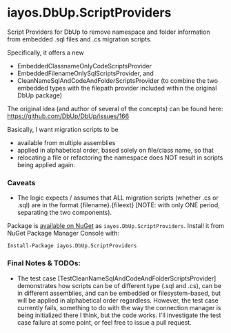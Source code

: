 # iayos.DbUp.ScriptProviders

Script Providers for DbUp to remove namespace and folder information from embedded .sql files and .cs migration scripts. 

Specifically, it offers a new

- EmbeddedClassnameOnlyCodeScriptsProvider
- EmbeddedFilenameOnlySqlScriptsProvider, and
- CleanNameSqlAndCodeAndFolderScriptsProvider (to combine the two embedded types with the filepath provider included within the original DbUp package)

The original idea (and author of several of the concepts) can be found here: https://github.com/DbUp/DbUp/issues/166

Basically, I want migration scripts to be

- available from multiple assemblies
- applied in alphabetical order, based solely on file/class name, so that
- relocating a file or refactoring the namespace does NOT result in scripts being applied again.

### Caveats

- The logic expects / assumes that ALL migration scripts (whether .cs or .sql) are in the format {filename}.{fileext} [NOTE: with only ONE period, separating the two components).

Package is [available on NuGet](https://www.nuget.org/packages/iayos.DbUp.ScriptProviders/) as `iayos.DbUp.ScriptProviders`. Install it from NuGet Package Manager Console with:
	
~~~~
Install-Package iayos.DbUp.ScriptProviders
~~~~

### Final Notes & TODOs:

- The test case [TestCleanNameSqlAndCodeAndFolderScriptsProvider] demonstrates how scripts can be of different type (.sql and .cs), can be in different assemblies, and can be embedded or filesystem-based, but will be applied in alphabetical order regardless. However, the test case currently fails, something to do with the way the connection manager is being initialized there I think, but the code works. I'll investigate the test case failure at some point, or feel free to issue a pull request.
